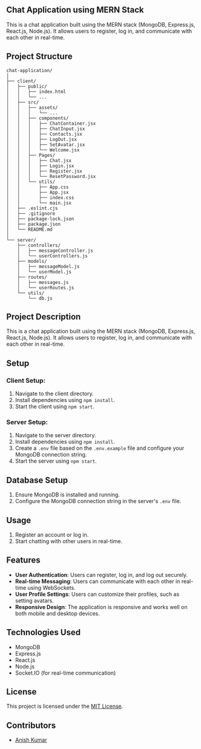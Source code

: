 ## Chat Application using MERN Stack

This is a chat application built using the MERN stack (MongoDB, Express.js, React.js, Node.js). It allows users to register, log in, and communicate with each other in real-time.




## Project Structure

```
chat-application/
│
├── client/
│   ├── public/
│   │   ├── index.html
│   │   └── ...
│   ├── src/
│   │   ├── assets/
│   │   │   └── ...
│   │   ├── components/
│   │   │   ├── ChatContainer.jsx
│   │   │   ├── ChatInput.jsx
│   │   │   ├── Contacts.jsx
│   │   │   ├── LogOut.jsx
│   │   │   ├── SetAvatar.jsx
│   │   │   └── Welcome.jsx
│   │   ├── Pages/
│   │   │   ├── Chat.jsx
│   │   │   ├── Login.jsx
│   │   │   ├── Register.jsx
│   │   │   └── ResetPassword.jsx
│   │   └── utils/
│   │       ├── App.css
│   │       ├── App.jsx
│   │       ├── index.css
│   │       └── main.jsx
│   ├── .eslint.cjs
│   ├── .gitignore
│   ├── package-lock.json
│   ├── package.json
│   └── README.md
│
└── server/
    ├── controllers/
    │   ├── messageController.js
    │   └── userControllers.js
    ├── models/
    │   ├── messageModel.js
    │   └── userModel.js
    ├── routes/
    │   ├── messages.js
    │   └── userRoutes.js
    └── utils/
        └── db.js
```


## Project Description

This is a chat application built using the MERN stack (MongoDB, Express.js, React.js, Node.js). It allows users to register, log in, and communicate with each other in real-time.

## Setup

### Client Setup:

1. Navigate to the client directory.
2. Install dependencies using `npm install`.
3. Start the client using `npm start`.

### Server Setup:

1. Navigate to the server directory.
2. Install dependencies using `npm install`.
3. Create a `.env` file based on the `.env.example` file and configure your MongoDB connection string.
4. Start the server using `npm start`.

## Database Setup

1. Ensure MongoDB is installed and running.
2. Configure the MongoDB connection string in the server's `.env` file.

## Usage

1. Register an account or log in.
2. Start chatting with other users in real-time.

## Features

- **User Authentication**: Users can register, log in, and log out securely.
- **Real-time Messaging**: Users can communicate with each other in real-time using WebSockets.
- **User Profile Settings**: Users can customize their profiles, such as setting avatars.
- **Responsive Design**: The application is responsive and works well on both mobile and desktop devices.

## Technologies Used

- MongoDB
- Express.js
- React.js
- Node.js
- Socket.IO (for real-time communication)

## License

This project is licensed under the [MIT License](LICENSE).

## Contributors

- [Anish Kumar](https://github.com/anishkt200)
